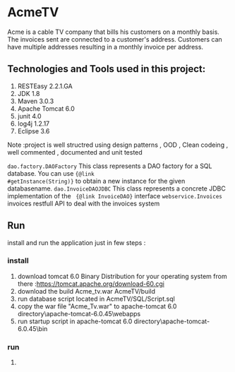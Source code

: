 # AcmeTV
Acme is a cable TV company that bills his customers on a monthly basis. The invoices sent are connected to a customer's address. Customers
can have multiple addresses resulting in a monthly invoice per address.

## Technologies and Tools used in this project:
1. RESTEasy 2.2.1.GA
2. JDK 1.8
3. Maven 3.0.3
4. Apache Tomcat 6.0
5. junit 4.0
6. log4j 1.2.17
7. Eclipse 3.6

Note :project is well structred using design patterns , OOD , Clean codeing , well commented , documented and unit tested


<code>dao.factory.DAOFactory</code> This class represents a DAO factory for a SQL database. You can use <code>{@link #getInstance(String)}</code> to obtain a new instance for the given databasename.
<code>dao.InvoiceDAOJDBC</code> This class represents a concrete JDBC implementation of the
 <code> {@link InvoiceDAO}</code> interface
<code>webservice.Invoices</code> invoices restfull API to deal with the invoices system 

## Run
install and run the application just in few steps :

### install
1. download tomcat 6.0 Binary Distribution for your operating system from there :https://tomcat.apache.org/download-60.cgi
2. download the build Acme_tv.war AcmeTV/build
3. run database script located in AcmeTV/SQL/Script.sql
4. copy the war file "Acme_Tv.war" to apache-tomcat 6.0 directory\apache-tomcat-6.0.45\webapps 
5. run startup script in apache-tomcat 6.0 directory\apache-tomcat-6.0.45\bin


### run
1.
